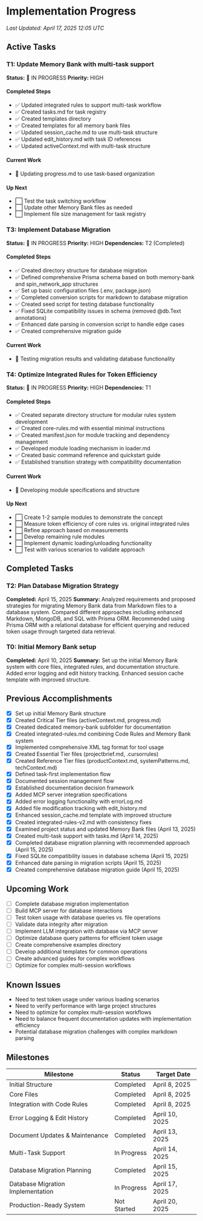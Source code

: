 # Implementation Progress

*Last Updated: April 17, 2025 12:05 UTC*

## Active Tasks

### T1: Update Memory Bank with multi-task support
**Status:** 🔄 IN PROGRESS
**Priority:** HIGH

#### Completed Steps
- ✅ Updated integrated rules to support multi-task workflow
- ✅ Created tasks.md for task registry
- ✅ Created templates directory
- ✅ Created templates for all memory bank files
- ✅ Updated session_cache.md to use multi-task structure
- ✅ Updated edit_history.md with task ID references
- ✅ Updated activeContext.md with multi-task structure

#### Current Work
- 🔄 Updating progress.md to use task-based organization

#### Up Next
- ⬜ Test the task switching workflow
- ⬜ Update other Memory Bank files as needed
- ⬜ Implement file size management for task registry

### T3: Implement Database Migration
**Status:** 🔄 IN PROGRESS
**Priority:** HIGH
**Dependencies:** T2 (Completed)

#### Completed Steps
- ✅ Created directory structure for database migration
- ✅ Defined comprehensive Prisma schema based on both memory-bank and spin_network_app structures
- ✅ Set up basic configuration files (.env, package.json)
- ✅ Completed conversion scripts for markdown to database migration
- ✅ Created seed script for testing database functionality
- ✅ Fixed SQLite compatibility issues in schema (removed @db.Text annotations)
- ✅ Enhanced date parsing in conversion script to handle edge cases
- ✅ Created comprehensive migration guide

#### Current Work
- 🔄 Testing migration results and validating database functionality

### T4: Optimize Integrated Rules for Token Efficiency
**Status:** 🔄 IN PROGRESS
**Priority:** HIGH
**Dependencies:** T1

#### Completed Steps
- ✅ Created separate directory structure for modular rules system development
- ✅ Created core-rules.md with essential minimal instructions
- ✅ Created manifest.json for module tracking and dependency management
- ✅ Developed module loading mechanism in loader.md
- ✅ Created basic command reference and quickstart guide
- ✅ Established transition strategy with compatibility documentation

#### Current Work
- 🔄 Developing module specifications and structure

#### Up Next
- ⬜ Create 1-2 sample modules to demonstrate the concept
- ⬜ Measure token efficiency of core rules vs. original integrated rules
- ⬜ Refine approach based on measurements
- ⬜ Develop remaining rule modules
- ⬜ Implement dynamic loading/unloading functionality
- ⬜ Test with various scenarios to validate approach

## Completed Tasks

### T2: Plan Database Migration Strategy
**Completed:** April 15, 2025
**Summary:** Analyzed requirements and proposed strategies for migrating Memory Bank data from Markdown files to a database system. Compared different approaches including enhanced Markdown, MongoDB, and SQL with Prisma ORM. Recommended using Prisma ORM with a relational database for efficient querying and reduced token usage through targeted data retrieval.

### T0: Initial Memory Bank setup
**Completed:** April 10, 2025
**Summary:** Set up the initial Memory Bank system with core files, integrated rules, and documentation structure. Added error logging and edit history tracking. Enhanced session cache template with improved structure.

## Previous Accomplishments
- [x] Set up initial Memory Bank structure
- [x] Created Critical Tier files (activeContext.md, progress.md)
- [x] Created dedicated memory-bank subfolder for documentation
- [x] Created integrated-rules.md combining Code Rules and Memory Bank system
- [x] Implemented comprehensive XML tag format for tool usage
- [x] Created Essential Tier files (projectbrief.md, .cursorrules)
- [x] Created Reference Tier files (productContext.md, systemPatterns.md, techContext.md)
- [x] Defined task-first implementation flow
- [x] Documented session management flow
- [x] Established documentation decision framework
- [x] Added MCP server integration specifications
- [x] Added error logging functionality with errorLog.md
- [x] Added file modification tracking with edit_history.md
- [x] Enhanced session_cache.md template with improved structure
- [x] Created integrated-rules-v2.md with consistency fixes
- [x] Examined project status and updated Memory Bank files (April 13, 2025)
- [x] Created multi-task support with tasks.md (April 14, 2025)
- [x] Completed database migration planning with recommended approach (April 15, 2025)
- [x] Fixed SQLite compatibility issues in database schema (April 15, 2025)
- [x] Enhanced date parsing in migration scripts (April 15, 2025)
- [x] Created comprehensive database migration guide (April 15, 2025)

## Upcoming Work
- [ ] Complete database migration implementation
- [ ] Build MCP server for database interactions
- [ ] Test token usage with database queries vs. file operations
- [ ] Validate data integrity after migration
- [ ] Implement LLM integration with database via MCP server
- [ ] Optimize database query patterns for efficient token usage
- [ ] Create comprehensive examples directory
- [ ] Develop additional templates for common operations
- [ ] Create advanced guides for complex workflows
- [ ] Optimize for complex multi-session workflows

## Known Issues
- Need to test token usage under various loading scenarios
- Need to verify performance with large project structures
- Need to optimize for complex multi-session workflows
- Need to balance frequent documentation updates with implementation efficiency
- Potential database migration challenges with complex markdown parsing

## Milestones
| Milestone | Status | Target Date |
|-----------|--------|-------------|
| Initial Structure | Completed | April 8, 2025 |
| Core Files | Completed | April 8, 2025 |
| Integration with Code Rules | Completed | April 8, 2025 |
| Error Logging & Edit History | Completed | April 10, 2025 |
| Document Updates & Maintenance | Completed | April 13, 2025 |
| Multi-Task Support | In Progress | April 14, 2025 |
| Database Migration Planning | Completed | April 15, 2025 |
| Database Migration Implementation | In Progress | April 17, 2025 |
| Production-Ready System | Not Started | April 20, 2025 |
